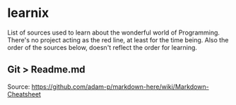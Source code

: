 learnix
=======
List of sources used to learn about the wonderful world of Programming.
There's no project acting as the red line, at least for the time being.
Also the order of the sources below, doesn't reflect the order for learning.

Git > Readme.md
---------------
Source: https://github.com/adam-p/markdown-here/wiki/Markdown-Cheatsheet

